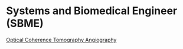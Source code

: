 # Systems and Biomedical Engineer (SBME)
[Optical Coherence Tomography Angiography](docs/README-2.md)
